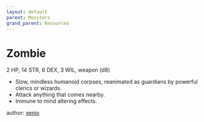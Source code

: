 ```yaml
---
layout: default
parent: Monsters
grand_parent: Resources
---
```


# Zombie

2 HP, 14 STR, 6 DEX, 3 WIL, weapon (d8)

- Slow, mindless humanoid corpses, reanimated as guardians by  powerful clerics or wizards.
- Attack anything that comes nearby.
- Immune to mind altering effects.

author: [xenio](https://xenioinabottle.blogspot.com)
